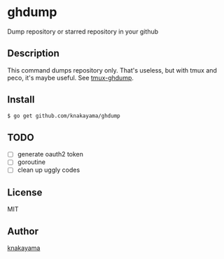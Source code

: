 ghdump
======

Dump repository or starred repository in your github

## Description

This command dumps repository only. That's useless, but with tmux and peco, it's maybe useful. See [tmux-ghdump](https://github.com/knakayama/tmux-ghdump).

## Install

```bash
$ go get github.com/knakayama/ghdump
```

## TODO

- [ ] generate oauth2 token
- [ ] goroutine
- [ ] clean up uggly codes

## License

MIT

## Author

[knakayama](https://github.com/knakayama)
